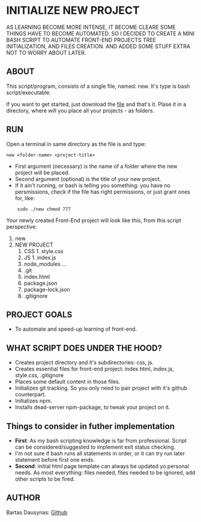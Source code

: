 # INITIALIZE NEW PROJECT

AS LEARNING BECOME MORE INTENSE, IT BECOME CLEARE SOME THINGS HAVE TO BECOME AUTOMATED.
SO I DECIDED TO CREATE A MINI BASH SCRIPT TO AUTOMATE FRONT-END PROJECTS TREE INITIALIZATION, AND FILES CREATION.
AND ADDED SOME STUFF EXTRA NOT TO WORRY ABOUT LATER.

## ABOUT

This script/program, consists of a single file, named: new.
It's type is bash script/executable.

If you want to get started, just download the [file](https://github.com/bartasd/create_new_project_script/blob/main/new) and that's it.
Plase it in a directory, where will you place all your projects - as folders.

##  RUN
Open a terminal in same directory as the file is and type:

```
new <folder-name> <project-title>
```
* First argument (necessary) <folder-name> is the name of a folder where the new project will be placed.
* Second argument (optional) <project-title> is the title of your new project.
* If it ain't running, or bash is telling you something: you have no persmissions, check if the file has right permissions, or just grant ones for, like:
```
    sudo ./new chmod 777
```

Your newly created Front-End project will look like this, from this script perspective:

1. new
2. NEW PROJECT
    1. CSS
           1. style.css
    2. JS
           1. index.js
    3. node_modules
           ...
    4. .git
    5. index.html
    6. package.json
    7. package-lock.json
    8. .gitignore

## PROJECT GOALS

*  To automate and speed-up learning of front-end.

## WHAT SCRIPT DOES UNDER THE HOOD?

* Creates project directory and it's subdirectories: css, js.
* Creates essential files for front-end project: index.html, index.js, style.css, .gitignore
* Places some default content in those files.
* Initializes git tracking. So you only need to pair project with it's github counterpart.
* Initializes npm.
* Installs dead-server npm-package, to tweak your project on it.

## Things to consider in futher implementation

*  **First**: As my bash scripting knowledge is far from professional. Script can be considered/suggested to implement exit status checking.
*  I'm not sure if bash runs all statements in order, or it can try run later statement before first one ends.
*  **Second**: initial html page template can always be updated yo personal needs. As most everything: files needed, files needed to be ignored, add other scripts to be fired.

## AUTHOR

Bartas Dausynas: [Github](https://github.com/bartasd)
